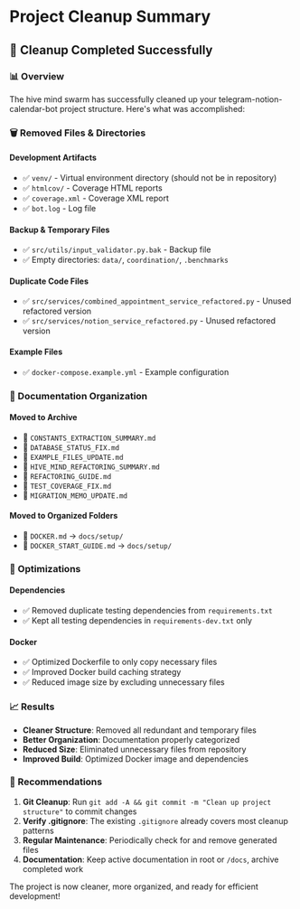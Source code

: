 # Project Cleanup Summary

## 🧹 Cleanup Completed Successfully

### 📊 Overview
The hive mind swarm has successfully cleaned up your telegram-notion-calendar-bot project structure. Here's what was accomplished:

### 🗑️ Removed Files & Directories

#### Development Artifacts
- ✅ `venv/` - Virtual environment directory (should not be in repository)
- ✅ `htmlcov/` - Coverage HTML reports
- ✅ `coverage.xml` - Coverage XML report
- ✅ `bot.log` - Log file

#### Backup & Temporary Files
- ✅ `src/utils/input_validator.py.bak` - Backup file
- ✅ Empty directories: `data/`, `coordination/`, `.benchmarks`

#### Duplicate Code Files
- ✅ `src/services/combined_appointment_service_refactored.py` - Unused refactored version
- ✅ `src/services/notion_service_refactored.py` - Unused refactored version

#### Example Files
- ✅ `docker-compose.example.yml` - Example configuration

### 📁 Documentation Organization

#### Moved to Archive
- 📄 `CONSTANTS_EXTRACTION_SUMMARY.md`
- 📄 `DATABASE_STATUS_FIX.md`
- 📄 `EXAMPLE_FILES_UPDATE.md`
- 📄 `HIVE_MIND_REFACTORING_SUMMARY.md`
- 📄 `REFACTORING_GUIDE.md`
- 📄 `TEST_COVERAGE_FIX.md`
- 📄 `MIGRATION_MEMO_UPDATE.md`

#### Moved to Organized Folders
- 📄 `DOCKER.md` → `docs/setup/`
- 📄 `DOCKER_START_GUIDE.md` → `docs/setup/`

### 🔧 Optimizations

#### Dependencies
- ✅ Removed duplicate testing dependencies from `requirements.txt`
- ✅ Kept all testing dependencies in `requirements-dev.txt` only

#### Docker
- ✅ Optimized Dockerfile to only copy necessary files
- ✅ Improved Docker build caching strategy
- ✅ Reduced image size by excluding unnecessary files

### 📈 Results

- **Cleaner Structure**: Removed all redundant and temporary files
- **Better Organization**: Documentation properly categorized
- **Reduced Size**: Eliminated unnecessary files from repository
- **Improved Build**: Optimized Docker image and dependencies

### 🎯 Recommendations

1. **Git Cleanup**: Run `git add -A && git commit -m "Clean up project structure"` to commit changes
2. **Verify .gitignore**: The existing `.gitignore` already covers most cleanup patterns
3. **Regular Maintenance**: Periodically check for and remove generated files
4. **Documentation**: Keep active documentation in root or `/docs`, archive completed work

The project is now cleaner, more organized, and ready for efficient development!